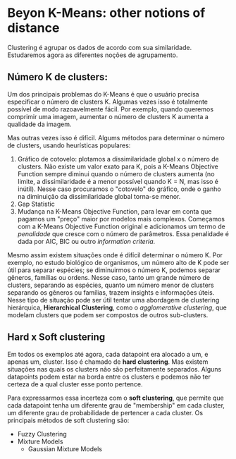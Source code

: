 # Beyon K-Means: other notions of distance

Clustering é agrupar os dados de acordo com sua similaridade. Estudaremos agora as diferentes
noções de agrupamento.

## Número K de clusters:

Um dos principais problemas do K-Means é que o usuário precisa especificar o número de clusters K.
Algumas vezes isso é totalmente possível de modo razoavelmente fácil. Por exemplo, quando queremos
comprimir uma imagem, aumentar o número de clusters K aumenta a qualidade da imagem.

Mas outras vezes isso é difícil. Algums métodos para determinar o número de clusters, usando
heurísticas populares:

1. Gráfico de cotovelo: plotamos a dissimilaridade global x o número de clusters. Não existe um
valor exato para K, pois a K-Means Objective Function sempre diminui quando o número de clusters
aumenta (no limite, a dissimilaridade é a menor possível quando K = N, mas isso é inútil). Nesse
caso procuramos o "cotovelo" do gráfico, onde o ganho na diminuição da dissimilaridade global torna-se
menor.
2. Gap Statistic
3. Mudança na K-Means Objective Function, para levar em conta que pagamos um "preço" maior por
modelos mais complexos. Começamos com a K-Means Objective Function original e adicionamos um
termo de *penalidade* que cresce com o número de parâmetros. Essa penalidade é dada por
AIC, BIC ou outro *information criteria*.

Mesmo assim existem situações onde é difícil determinar o número K. Por exemplo, no estudo biológico
de organismos, um número alto de K pode ser útil para separar espécies; se diminuirmos o número K, podemos
separar gêneros, famílias ou ordens. Nesse caso, tanto um grande número de clusters, separando as espécies,
quanto um número menor de clusters separando os gêneros ou famílias, trazem insights e informações úteis.
Nesse tipo de situação pode ser útil tentar uma abordagem de clustering hierárquica, **Hierarchical Clustering**,
como o *agglomerative clustering*, que modelam clusters que podem ser compostos de outros sub-clusters.

## Hard x Soft clustering

Em todos os exemplos até agora, cada datapoint era alocado a um, e apenas um, cluster. Isso é chamado
de **hard clustering**. Mas existem situações nas quais os clusters não são perfeitamente separados. Alguns
datapoints podem estar na borda entre os clusters e podemos não ter certeza de a qual cluster esse ponto
pertence.

Para expressarmos essa incerteza com o **soft clustering**, que permite que cada datapoint tenha um diferente
grau de "membership" em cada cluster, um diferente grau de probabilidade de pertencer a cada cluster. Os principais
métodos de soft clustering são:

* Fuzzy Clustering
* Mixture Models
  * Gaussian Mixture Models